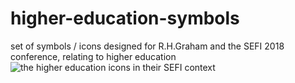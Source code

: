 # higher-education-symbols
set of symbols / icons designed for R.H.Graham and the SEFI 2018 conference, relating to higher education
![the higher education icons in their SEFI context](/higher-education-symbols/icons-SEFI-context@2x.png "image showing icons in context")
